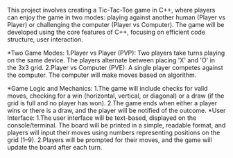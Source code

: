 This project involves creating a Tic-Tac-Toe game in C++, where players can enjoy the game in two modes: playing against another human (Player vs Player) or challenging the computer (Player vs Computer). The game will be developed using the core features of C++, focusing on efficient code structure, user interaction.

*Two Game Modes:
1.Player vs Player (PVP): Two players take turns playing on the 
   same device. The players alternate between placing 'X' and 'O' 
   in the 3x3 grid.
2.Player vs Computer (PVE): A single player competes against the 
   computer. The computer will make moves based on algorithm.

*Game Logic and Mechanics:
1.The game will include checks for valid moves, checking for a 
   win (horizontal, vertical, or diagonal) or a draw (if the grid is full 
   and no player has won).
2.The game ends when either a player wins or there is a draw, 
   and the player will be notified of the outcome.
*User Interface:
1.The user interface will be text-based, displayed on the 
   console/terminal. The board will be printed in a simple, 
   readable format, and players will input their moves using 
   numbers representing positions on the grid (1–9).
2.Players will be prompted for their moves, and the game will 
   update the board after each turn.
